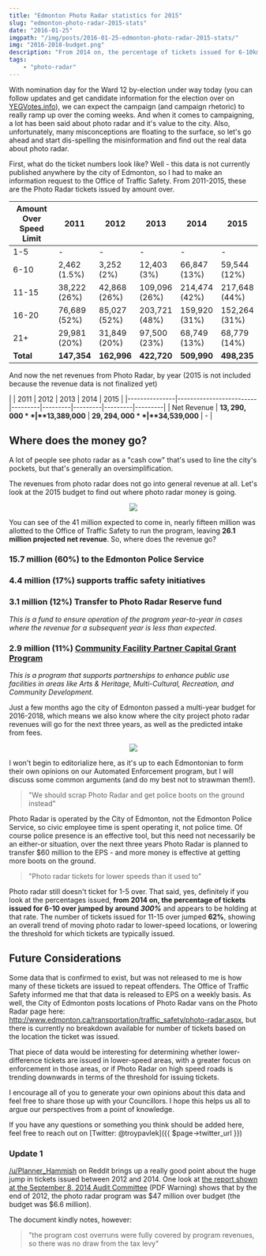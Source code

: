 ```yaml
---
title: "Edmonton Photo Radar statistics for 2015"
slug: "edmonton-photo-radar-2015-stats"
date: "2016-01-25"
imgpath: "/img/posts/2016-01-25-edmonton-photo-radar-2015-stats/"
img: "2016-2018-budget.png"
description: "From 2014 on, the percentage of tickets issued for 6-10km/h over jumped by around 300%. This post details some of the statistics for Edmonton's Photo Radar program"
tags:
    - "photo-radar"
---
```


With nomination day for the Ward 12 by-election under way today (you can follow updates and get candidate information for the 
election over on [YEGVotes.info](https://yegvotes.info/elections/ward12)), we can expect the campaign (and campaign rhetoric)
to really ramp up over the coming weeks. And when it comes to campaigning, a lot has been said about photo radar and it's
value to the city. Also, unfortunately, many misconceptions are floating to the surface, so let's go ahead and start dis-spelling
the misinformation and find out the real data about photo radar.

First, what do the ticket numbers look like? Well - this data is not currently published anywhere by the city of Edmonton, so I had to
make an information request to the Office of Traffic Safety. From 2011-2015, these are the Photo Radar tickets issued by amount over.

| Amount Over Speed Limit | 2011    | 2012    | 2013    | 2014    | 2015    |
|-------------------------|---------|---------|---------|---------|---------|
| 1-5                     | -       | -       | -       | -       | -       |
| 6-10                    | 2,462<br />(1.5%)  | 3,252<br />(2%)  | 12,403<br />(3%) | 66,847<br />(13%) | 59,544<br />(12%) |
| 11-15                   | 38,222<br />(26%) | 42,868<br />(26%) | 109,096<br />(26%) | 214,474<br />(42%) | 217,648<br />(44%) |
| 16-20                   | 76,689<br />(52%) | 85,027<br />(52%) | 203,721<br />(48%) | 159,920<br />(31%) | 152,264<br />(31%) |
| 21+                     | 29,981<br />(20%) | 31,849<br />(20%) | 97,500<br />(23%) | 68,749<br />(13%)  | 68,779<br />(14%) |
| **Total**               | **147,354** | **162,996** | **422,720** | **509,990** | **498,235** |

And now the net revenues from Photo Radar, by year (2015 is not included because the revenue data is not finalized yet)

|               | 2011    | 2012    | 2013    | 2014    | 2015    |
|---------------|-------------------------|---------|---------|---------|---------|---------|
| Net Revenue | **$13,290,000**       | **$13,389,000**       | **$29,294,000**       | **$34,539,000**       | -       |

Where does the money go?
-------------------------

A lot of people see photo radar as a "cash cow" that's used to line the city's pockets, but that's generally an oversimplification.

The revenues from photo radar does not go into general revenue at all. Let's look at the 2015 budget to find out where
photo radar money is going.

<div style="text-align:center;">
    <img src="/img/posts/2016-01-25-edmonton-photo-radar-2015-stats/2015-budget.png" style="text-align:center; margin:0 auto;"/>
</div>

You can see of the 41 million expected to come in, nearly fifteen million was allotted to the Office of Traffic Safety to run the program,
leaving **26.1 million projected net revenue**. So, where does the revenue go?

### 15.7 million (60%) to the Edmonton Police Service

### 4.4 million (17%) supports traffic safety initiatives

### 3.1 million (12%) Transfer to Photo Radar Reserve fund
*This is a fund to ensure operation of the program year-to-year in cases where the revenue for a subsequent year is less than expected*.

### 2.9 million (11%) [Community Facility Partner Capital Grant Program](http://www.edmonton.ca/programs_services/funding_grants/community-facility-partner-capital-grants.aspx)
*This is a program that supports partnerships to enhance public use facilities in areas like Arts & Heritage, Multi-Cultural, Recreation, and Community Development.*

Just a few months ago the city of Edmonton passed a multi-year budget for 2016-2018, which means we also know where
the city project photo radar revenues will go for the next three years, as well as the predicted intake from fees.

<div style="text-align:center;">
    <img src="/img/posts/2016-01-25-edmonton-photo-radar-2015-stats/2016-2018-budget.png" style="text-align:center; margin:0 auto;"/>
</div>

I won't begin to editorialize here, as it's up to each Edmontonian to form their own opinions on our Automated Enforcement program,
but I will discuss some common arguments (and do my best not to strawman them!).

> "We should scrap Photo Radar and get police boots on the ground instead"

Photo Radar is operated by the City of Edmonton, not the Edmonton Police Service, so civic employee time is spent operating it,
not police time. Of course police presence is an effective tool, but this need not necessarily be an either-or situation,
over the next three years Photo Radar is planned to transfer $60 million to the EPS - and more money is effective at getting
more boots on the ground.

> "Photo radar tickets for lower speeds than it used to"

Photo radar still doesn't ticket for 1-5 over. That said, yes, definitely if you look at the percentages issued, **from 2014 on, the percentage of tickets issued for
6-10 over jumped by around *300%*** and appears to be holding at that rate. The number of tickets issued for 11-15 over jumped **62%**, showing an overall trend of
moving photo radar to lower-speed locations, or lowering the threshold for which tickets are typically issued.

Future Considerations
----------------------

Some data that is confirmed to exist, but was not released to me is how many of these tickets are issued to repeat offenders.
The Office of Traffic Safety informed me that that data is released to EPS on a weekly basis. As well, the City of Edmonton posts
locations of Photo Radar vans on the Photo Radar page here: http://www.edmonton.ca/transportation/traffic_safety/photo-radar.aspx, but
there is currently no breakdown available for number of tickets based on the location the ticket was issued.

That piece of data would be interesting for determining whether lower-difference tickets are issued in lower-speed areas, with a greater
focus on enforcement in those areas, or if Photo Radar on high speed roads is trending downwards in terms of the threshold
for issuing tickets.

I encourage all of you to generate your own opinions about this data and feel free to share those up with your Councillors.
I hope this helps us all to argue our perspectives from a point of knowledge.

If you have any questions or something you think should be added here, feel free to reach out on [Twitter: @troypavlek]({{ $page->twitter_url }})

### Update 1

[/u/Planner_Hammish](https://www.reddit.com/r/Edmonton/comments/42neqg/edmonton_photo_radar_statistics_from_2014_on_the/czbpst0) 
on Reddit brings up a really good point about the huge jump in tickets issued between 2012 and 2014. One look at [the report shown at
the September 8, 2014 Audit Committee](/pdf/2016-01-25-edmonton-photo-radar-2015-stats/audit-review.pdf) (PDF Warning) shows
that by the end of 2012, the photo radar program was $47 million over budget (the budget was $6.6 million).

The document kindly notes, however:

> "the program cost overruns were fully covered by program revenues, so there was no draw from the tax levy"
